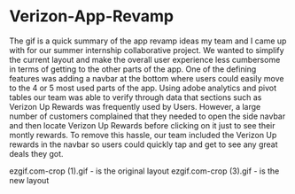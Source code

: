 # Verizon-App-Revamp

The gif is a quick summary of the app revamp ideas my team and I came up with for our summer internship collaborative project. We wanted to simplify the current layout
and make the overall user experience less cumbersome in terms of getting to the other parts of the app. One of the defining features was adding a navbar at the bottom
where users could easily move to the 4 or 5 most used parts of the app. Using adobe analytics and pivot tables our team was able to verify through data that sections 
such as Verizon Up Rewards was frequently used by Users. However, a large number of customers complained that they needed to open the side navbar and then locate Verizon
Up Rewards before clicking on it just to see their montly rewards. To remove this hassle, our team included the Verizon Up rewards in the navbar so users could quickly 
tap and get to see any great deals they got. 

ezgif.com-crop (1).gif - is the original layout 
ezgif.com-crop (3).gif - is the new layout
